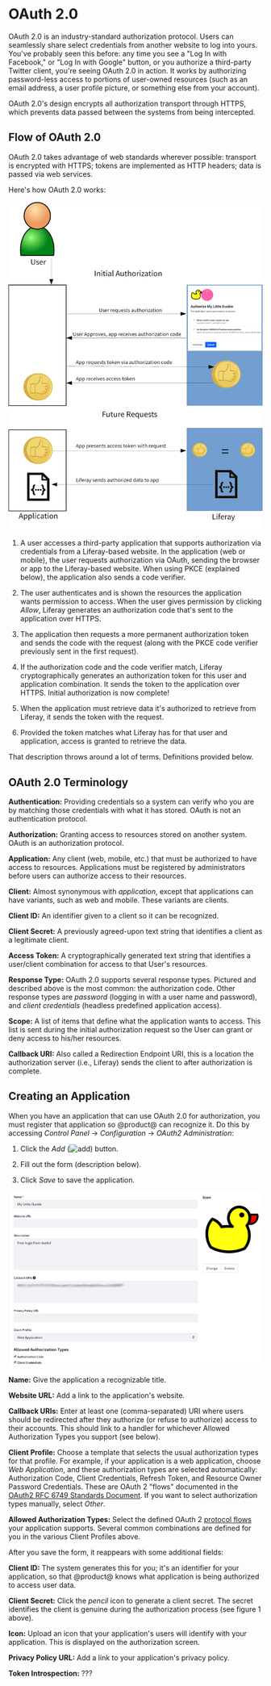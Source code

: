# OAuth 2.0 

OAuth 2.0 is an industry-standard authorization protocol. Users can seamlessly
share select credentials from another website to log into yours. You've probably
seen this before: any time you see a "Log In with Facebook," or "Log In with
Google" button, or you authorize a third-party Twitter client, you're seeing
OAuth 2.0 in action. It works by authorizing password-less access to portions of
user-owned resources (such as an email address, a user profile picture, or
something else from your account). 

OAuth 2.0's design encrypts all authorization transport through HTTPS, which
prevents data passed between the systems from being intercepted. 

## Flow of OAuth 2.0

OAuth 2.0 takes advantage of web standards wherever possible: transport is
encrypted with HTTPS; tokens are implemented as HTTP headers; data is passed via
web services. 

Here's how OAuth 2.0 works: 

![Figure x: OAuth 2.0 takes advantage of web standards.](../../images/oauth-flow.png)

1.  A user accesses a third-party application that supports authorization via
    credentials from a Liferay-based website. In the application (web or
    mobile), the user requests authorization via OAuth, sending the browser or
    app to the Liferay-based website. When using PKCE (explained below), the
    application also sends a code verifier. 

2.  The user authenticates and is shown the resources the application wants
    permission to access. When the user gives permission by clicking *Allow*,
    Liferay generates an authorization code that's sent to the application over
    HTTPS. 

3.  The application then requests a more permanent authorization token and
    sends the code with the request (along with the PKCE code verifier
    previously sent in the first request). 

4.  If the authorization code and the code verifier match, Liferay
    cryptographically generates an authorization token for this user and
    application combination. It sends the token to the application over HTTPS.
    Initial authorization is now complete! 

5.  When the application must retrieve data it's authorized to retrieve from
    Liferay, it sends the token with the request. 

6.  Provided the token matches what Liferay has for that user and application,
    access is granted to retrieve the data. 

That description throws around a lot of terms. Definitions provided below. 

## OAuth 2.0 Terminology

**Authentication:** Providing credentials so a system can verify who you are by
matching those credentials with what it has stored. OAuth is not an
authentication protocol. 

**Authorization:** Granting access to resources stored on another system. OAuth
is an authorization protocol. 

**Application:** Any client (web, mobile, etc.) that must be authorized to have
access to resources. Applications must be registered by administrators before
users can authorize access to their resources. 

**Client:** Almost synonymous with *application*, except that applications can
have variants, such as web and mobile. These variants are clients. 

**Client ID:** An identifier given to a client so it can be recognized. 

**Client Secret:** A previously agreed-upon text string that identifies a client
as a legitimate client. 

**Access Token:** A cryptographically generated text string that identifies
a user/client combination for access to that User's resources. 

**Response Type:** OAuth 2.0 supports several response types. Pictured and
described above is the most common: the authorization code. Other response types
are *password* (logging in with a user name and password), and *client
credentials* (headless predefined application access). 

**Scope:** A list of items that define what the application wants to access.
This list is sent during the initial authorization request so the User can grant
or deny access to his/her resources. 

**Callback URI:** Also called a Redirection Endpoint URI, this is a location the
authorization server (i.e., Liferay) sends the client to after authorization is
complete. 

## Creating an Application

When you have an application that can use OAuth 2.0 for authorization, you must
register that application so @product@ can recognize it. Do this by accessing
*Control Panel* &rarr; *Configuration* &rarr; *OAuth2 Administration*: 

1.  Click the *Add* (![add](../../../icon-add.png)) button. 

2.  Fill out the form (description below). 

3.  Click *Save* to save the application. 

![Figure x: Adding an application registers it so users can authorize access to their data.](../../images/oauth-new-application.png)

**Name:** Give the application a recognizable title. 

**Website URL:** Add a link to the application's website. 

**Callback URIs:** Enter at least one (comma-separated) URI where users should
be redirected after they authorize (or refuse to authorize) access to their
accounts. This should link to a handler for whichever Allowed Authorization
Types you support (see below). 

**Client Profile:** Choose a template that selects the usual authorization types
for that profile. For example, if your application is a web application, choose
*Web Application*, and these authorization types are selected automatically:
Authorization Code, Client Credentials, Refresh Token, and Resource Owner
Password Credentials. These are OAuth 2 "flows" documented in the 
[OAuth2 RFC 6749 Standards Document](https://tools.ietf.org/html/rfc6749). 
If you want to select authorization types manually, select *Other*. 

**Allowed Authorization Types:** Select the defined OAuth 2 
[protocol flows](https://tools.ietf.org/html/rfc6749#section-1.2) your
application supports. Several common combinations are defined for you in the
various Client Profiles above. 

After you save the form, it reappears with some additional fields: 

**Client ID:** The system generates this for you; it's an identifier for your
application, so that @product@ knows what application is being authorized to
access user data. 

**Client Secret:** Click the *pencil* icon to generate a client secret. The
secret identifies the client is genuine during the authorization process (see
figure 1 above). 

**Icon:** Upload an icon that your application's users will identify with your
application. This is displayed on the authorization screen. 

**Privacy Policy URL:** Add a link to your application's privacy policy. 

**Token Introspection:** ???
